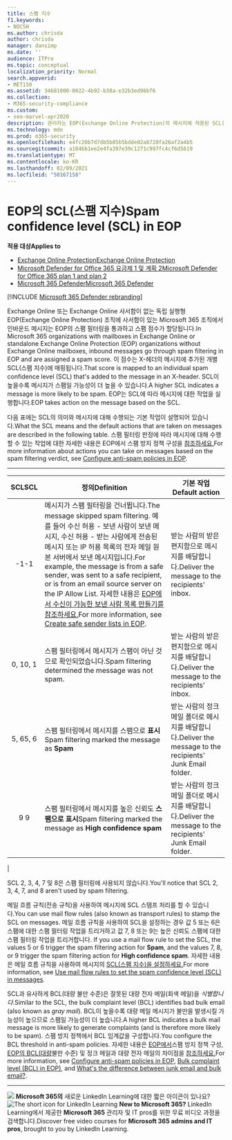 ```yaml
---
title: 스팸 지수
f1.keywords:
- NOCSH
ms.author: chrisda
author: chrisda
manager: dansimp
ms.date: ''
audience: ITPro
ms.topic: conceptual
localization_priority: Normal
search.appverid:
- MET150
ms.assetid: 34681000-0022-4b92-b38a-e32b3ed96bf6
ms.collection:
- M365-security-compliance
ms.custom:
- seo-marvel-apr2020
description: 관리자는 EOP(Exchange Online Protection)의 메시지에 적용된 SCL(스팸 지수)에 대해 학습할 수 있습니다.
ms.technology: mdo
ms.prod: m365-security
ms.openlocfilehash: e4fc20b7d7db5b85b5bdde02ab720fa26af2a4b5
ms.sourcegitcommit: a1846b1ee2e4fa397e39c1271c997fc4cf6d5619
ms.translationtype: MT
ms.contentlocale: ko-KR
ms.lasthandoff: 02/09/2021
ms.locfileid: "50167158"
---
```

# <a name="spam-confidence-level-scl-in-eop"></a><span data-ttu-id="116ad-103">EOP의 SCL(스팸 지수)</span><span class="sxs-lookup"><span data-stu-id="116ad-103">Spam confidence level (SCL) in EOP</span></span>

<span data-ttu-id="116ad-104">**적용 대상**</span><span class="sxs-lookup"><span data-stu-id="116ad-104">**Applies to**</span></span>
- [<span data-ttu-id="116ad-105">Exchange Online Protection</span><span class="sxs-lookup"><span data-stu-id="116ad-105">Exchange Online Protection</span></span>](https://go.microsoft.com/fwlink/?linkid=2148611)
- [<span data-ttu-id="116ad-106">Microsoft Defender for Office 365 요금제 1 및 계획 2</span><span class="sxs-lookup"><span data-stu-id="116ad-106">Microsoft Defender for Office 365 plan 1 and plan 2</span></span>](https://go.microsoft.com/fwlink/?linkid=2148715)
- [<span data-ttu-id="116ad-107">Microsoft 365 Defender</span><span class="sxs-lookup"><span data-stu-id="116ad-107">Microsoft 365 Defender</span></span>](https://go.microsoft.com/fwlink/?linkid=2118804)

[!INCLUDE [Microsoft 365 Defender rebranding](../includes/microsoft-defender-for-office.md)]

<span data-ttu-id="116ad-108">Exchange Online 또는 Exchange Online 사서함이 없는 독립 실행형 EOP(Exchange Online Protection) 조직에 사서함이 있는 Microsoft 365 조직에서 인바운드 메시지는 EOP의 스팸 필터링을 통과하고 스팸 점수가 할당됩니다.</span><span class="sxs-lookup"><span data-stu-id="116ad-108">In Microsoft 365 organizations with mailboxes in Exchange Online or standalone Exchange Online Protection (EOP) organizations without Exchange Online mailboxes, inbound messages go through spam filtering in EOP and are assigned a spam score.</span></span> <span data-ttu-id="116ad-109">이 점수는 X-헤더의 메시지에 추가된 개별 SCL(스팸 지수)에 매핑됩니다.</span><span class="sxs-lookup"><span data-stu-id="116ad-109">That score is mapped to an individual spam confidence level (SCL) that's added to the message in an X-header.</span></span> <span data-ttu-id="116ad-110">SCL이 높을수록 메시지가 스팸일 가능성이 더 높을 수 있습니다.</span><span class="sxs-lookup"><span data-stu-id="116ad-110">A higher SCL indicates a message is more likely to be spam.</span></span> <span data-ttu-id="116ad-111">EOP는 SCL에 따라 메시지에 대한 작업을 실행합니다.</span><span class="sxs-lookup"><span data-stu-id="116ad-111">EOP takes action on the message based on the SCL.</span></span>

<span data-ttu-id="116ad-112">다음 표에는 SCL의 의미와 메시지에 대해 수행되는 기본 작업이 설명되어 있습니다.</span><span class="sxs-lookup"><span data-stu-id="116ad-112">What the SCL means and the default actions that are taken on messages are described in the following table.</span></span> <span data-ttu-id="116ad-113">스팸 필터링 판정에 따라 메시지에 대해 수행할 수 있는 작업에 대한 자세한 내용은 EOP에서 스팸 방지 정책 구성을 [참조하세요.](configure-your-spam-filter-policies.md)</span><span class="sxs-lookup"><span data-stu-id="116ad-113">For more information about actions you can take on messages based on the spam filtering verdict, see [Configure anti-spam policies in EOP](configure-your-spam-filter-policies.md).</span></span>

****

|<span data-ttu-id="116ad-114">SCL</span><span class="sxs-lookup"><span data-stu-id="116ad-114">SCL</span></span>|<span data-ttu-id="116ad-115">정의</span><span class="sxs-lookup"><span data-stu-id="116ad-115">Definition</span></span>|<span data-ttu-id="116ad-116">기본 작업</span><span class="sxs-lookup"><span data-stu-id="116ad-116">Default action</span></span>|
|:---:|---|---|
|<span data-ttu-id="116ad-117">-1</span><span class="sxs-lookup"><span data-stu-id="116ad-117">-1</span></span>|<span data-ttu-id="116ad-118">메시지가 스팸 필터링을 건너뜁니다.</span><span class="sxs-lookup"><span data-stu-id="116ad-118">The message skipped spam filtering.</span></span> <span data-ttu-id="116ad-119">예를 들어 수신 허용 - 보낸 사람이 보낸 메시지, 수신 허용 - 받는 사람에게 전송된 메시지 또는 IP 허용 목록의 전자 메일 원본 서버에서 보낸 메시지입니다.</span><span class="sxs-lookup"><span data-stu-id="116ad-119">For example, the message is from a safe sender, was sent to a safe recipient, or is from an email source server on the IP Allow List.</span></span> <span data-ttu-id="116ad-120">자세한 내용은 [EOP에서 수신이 가능한 보낸 사람 목록 만들기를 참조하세요.](create-safe-sender-lists-in-office-365.md)</span><span class="sxs-lookup"><span data-stu-id="116ad-120">For more information, see [Create safe sender lists in EOP](create-safe-sender-lists-in-office-365.md).</span></span>|<span data-ttu-id="116ad-121">받는 사람의 받은 편지함으로 메시지를 배달합니다.</span><span class="sxs-lookup"><span data-stu-id="116ad-121">Deliver the message to the recipients' inbox.</span></span>|
|<span data-ttu-id="116ad-122">0, 1</span><span class="sxs-lookup"><span data-stu-id="116ad-122">0, 1</span></span>|<span data-ttu-id="116ad-123">스팸 필터링에서 메시지가 스팸이 아닌 것으로 확인되었습니다.</span><span class="sxs-lookup"><span data-stu-id="116ad-123">Spam filtering determined the message was not spam.</span></span>|<span data-ttu-id="116ad-124">받는 사람의 받은 편지함으로 메시지를 배달합니다.</span><span class="sxs-lookup"><span data-stu-id="116ad-124">Deliver the message to the recipients' inbox.</span></span>|
|<span data-ttu-id="116ad-125">5, 6</span><span class="sxs-lookup"><span data-stu-id="116ad-125">5, 6</span></span>|<span data-ttu-id="116ad-126">스팸 필터링에서 메시지를 스팸으로 **표시**</span><span class="sxs-lookup"><span data-stu-id="116ad-126">Spam filtering marked the message as **Spam**</span></span>|<span data-ttu-id="116ad-127">받는 사람의 정크 메일 폴더로 메시지를 배달합니다.</span><span class="sxs-lookup"><span data-stu-id="116ad-127">Deliver the message to the recipients' Junk Email folder.</span></span>|
|<span data-ttu-id="116ad-128">9 </span><span class="sxs-lookup"><span data-stu-id="116ad-128">9</span></span>|<span data-ttu-id="116ad-129">스팸 필터링에서 메시지를 높은 신뢰도 **스팸으로 표시**</span><span class="sxs-lookup"><span data-stu-id="116ad-129">Spam filtering marked the message as **High confidence spam**</span></span>|<span data-ttu-id="116ad-130">받는 사람의 정크 메일 폴더로 메시지를 배달합니다.</span><span class="sxs-lookup"><span data-stu-id="116ad-130">Deliver the message to the recipients' Junk Email folder.</span></span>|
|

<span data-ttu-id="116ad-131">SCL 2, 3, 4, 7 및 8은 스팸 필터링에 사용되지 않습니다.</span><span class="sxs-lookup"><span data-stu-id="116ad-131">You'll notice that SCL 2, 3, 4, 7, and 8 aren't used by spam filtering.</span></span>

<span data-ttu-id="116ad-132">메일 흐름 규칙(전송 규칙)을 사용하여 메시지에 SCL 스탬프 처리를 할 수 있습니다.</span><span class="sxs-lookup"><span data-stu-id="116ad-132">You can use mail flow rules (also known as transport rules) to stamp the SCL on messages.</span></span> <span data-ttu-id="116ad-133">메일 흐름 규칙을 사용하여 SCL을 설정하는 경우 값 5 또는 6은 스팸에 대한 스팸 필터링 작업을 트리거하고 값 7, 8 또는 9는 높은 신뢰도 스팸에 대한 스팸 필터링 작업을 트리거합니다. </span><span class="sxs-lookup"><span data-stu-id="116ad-133">If you use a mail flow rule to set the SCL, the values 5 or 6 trigger the spam filtering action for **Spam**, and the values 7, 8, or 9 trigger the spam filtering action for **High confidence spam**.</span></span> <span data-ttu-id="116ad-134">자세한 내용은 메일 흐름 규칙을 사용하여 메시지의 [SCL(스팸 지수)을 설정하세요.](use-mail-flow-rules-to-set-the-spam-confidence-level-scl-in-messages.md)</span><span class="sxs-lookup"><span data-stu-id="116ad-134">For more information, see [Use mail flow rules to set the spam confidence level (SCL) in messages](use-mail-flow-rules-to-set-the-spam-confidence-level-scl-in-messages.md).</span></span>

<span data-ttu-id="116ad-135">SCL과 유사하게 BCL(대량 불만 수준)은 잘못된 대량 전자 메일(회색 메일)을 _식별합니다._</span><span class="sxs-lookup"><span data-stu-id="116ad-135">Similar to the SCL, the bulk complaint level (BCL) identifies bad bulk email (also known as _gray mail_).</span></span> <span data-ttu-id="116ad-136">BCL이 높을수록 대량 메일 메시지가 불만을 발생시킬 가능성이 높으므로 스팸일 가능성이 더 높습니다.</span><span class="sxs-lookup"><span data-stu-id="116ad-136">A higher BCL indicates a bulk mail message is more likely to generate complaints (and is therefore more likely to be spam).</span></span> <span data-ttu-id="116ad-137">스팸 방지 정책에서 BCL 임계값을 구성합니다.</span><span class="sxs-lookup"><span data-stu-id="116ad-137">You configure the BCL threshold in anti-spam policies.</span></span> <span data-ttu-id="116ad-138">자세한 내용은 [EOP에서](configure-your-spam-filter-policies.md)스팸 방지 정책 구성, [EOP의 BCL(대량](bulk-complaint-level-values.md)불만 수준) 및 정크 메일과 대량 전자 메일의 차이점을 [참조하세요.](what-s-the-difference-between-junk-email-and-bulk-email.md)</span><span class="sxs-lookup"><span data-stu-id="116ad-138">For more information, see [Configure anti-spam policies in EOP](configure-your-spam-filter-policies.md), [Bulk complaint level (BCL) in EOP)](bulk-complaint-level-values.md), and [What's the difference between junk email and bulk email?](what-s-the-difference-between-junk-email-and-bulk-email.md).</span></span>

****

<span data-ttu-id="116ad-139">![](../../media/eac8a413-9498-4220-8544-1e37d1aaea13.png) **Microsoft 365의** 새로운 LinkedIn Learning에 대한 짧은 아이콘이 있나요?</span><span class="sxs-lookup"><span data-stu-id="116ad-139">![The short icon for LinkedIn Learning](../../media/eac8a413-9498-4220-8544-1e37d1aaea13.png) **New to Microsoft 365?**</span></span> <span data-ttu-id="116ad-140">LinkedIn Learning에서 제공한 **Microsoft 365** 관리자 및 IT pros를 위한 무료 비디오 과정을 검색합니다.</span><span class="sxs-lookup"><span data-stu-id="116ad-140">Discover free video courses for **Microsoft 365 admins and IT pros**, brought to you by LinkedIn Learning.</span></span>
